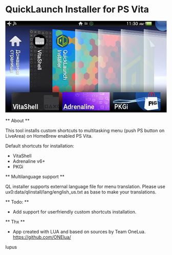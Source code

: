 # QuickLaunch Installer for PS Vita

![header](quicklaunch_preview.jpg)

** About **

This tool installs custom shortcuts to multitasking menu (push PS button on LiveArea) on HomeBrew enabled PS Vita.

Default shortcuts for installation:
- VitaShell
- Adrenaline v6+
- PKGi

** Multilanguage support **

QL installer supports external language file for menu translation. Please use ux0:data/qlinstall/lang/english_us.txt as base to make your translations.

** Todo: **

- Add support for userfriendly custom shortcuts installation.

** Thx **

- App created with LUA and based on sources by Team OneLua. https://github.com/ONElua/

lupus
